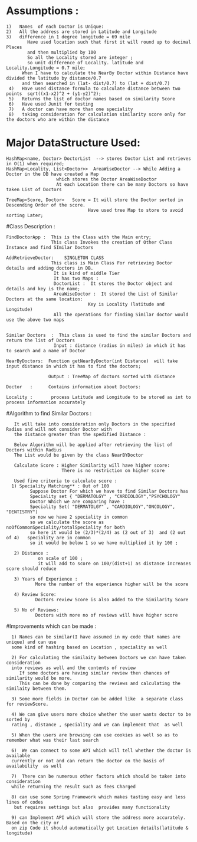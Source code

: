 # Assumptions : 
   ```
   1)   Names  of each Doctor is Unique: 
   2)   All the address are stored in Latitude and Longitude
   3)   difference in 1 degree longitude = 69 mile
           Have used location such that first it will round up to decimal Places 
           and then multiplied by 100
           So all the Locality stored are integer ;
           so unit difference of Locality. latitude and Locality.Longitude = 0.7 mile;
         When I have to calculate the NearBy Doctor within Distance have divided the latitude by distance/0.7 
         and then searched in (lat- dist/0.7) to (lat + dist/0.7)
    4)   Have used distance formula to calculate distance between two points  sqrt((x1-x2)^2 + (y1-y2)^2); 
    5)   Returns the list of doctor names based on similarity Score	
    6)   Have used Junit for testing	
    7)   A doctor can have more than one speciality
    8)   taking consideration for calculation similarity score only for the doctors who are within the distance
```	 
# Major DataStructure Used:
	
    HashMap<name, Doctor> DoctorList  --> stores Doctor List and retrieves in O(1) when required;
    HashMap<Locality, List<Doctor>>  AreaWiseDoctor --> While Adding a Doctor in the DB have created a Map
                       which stores the Doctor AreaWiseDoctor
                       At each Location there can be many Doctors so have taken List of Doctors
	
    TreeMap<Score, Doctor>   Score = It will store the Doctor sorted in Descending Order of the score.
	                               Have used tree Map to store to avoid sorting Later;
	
	
#Class Description :
	
	FindDoctorApp :  This is the Class with the Main entry;
                     This class Invokes the creation of Other Class Instance and find SImilar Doctors 
	
	AddRetrieveDoctor:    SINGLETON CLASS	
	                 This class is Main Class For retrieving Doctor details and adding doctors in DB.
                      It is kind of middle Tier
                      It has two Maps :
                      DoctorList :  It stores the Doctor object and details and key is the name;
                      AreaWiseDoctor :  It stored the List of Similar Doctors at the same location:
                                   Key is Locality (latitude and Longitude)
                      All the operations for finding Similar doctor would use the above two maps
					  
	
	Similar Doctors  : 	This class is used to find the similar Doctors and return the list of Doctors
                      Input : distance (radius in miles) in which it has to search and a name of Doctor
					  
	NearByDoctors:  Function getNearByDoctor(int Distance)  will take input distance in which it has to find the doctors;
                  
 				    Output : TreeMap of doctors sorted with distance
	
	Doctor   :      Contains information about Doctors:
	
	Locality :       process Latitude and Longitude to be stored as int to process information accurately
	
	
#Algorithm to find Similar Doctors : 
	
       It will take into consideration only Doctors in the specified Radius and will not consider Doctor with 
       the distance greater than the spedified Distance :
       
       Below Algorithm will be applied after retrieving the list of Doctors within Radius 
       The List would be given by the class NearBYDoctor
       
       Calculate Score : Higher Similarity will have higher score:
                         There is no restriction on higher score
                         
       Used five criteria to calculate score :
      1) Speciality Matching** : Out of 100 
             Suppose Doctor For which we have to find Similar Doctors has 
             Speciality set { "DERMATOLGY" , "CARDIOLOGY","PSYCHOLOGY"
             Doctor Which we are comparing have : 
             Speciality Set( "DERMATOLGY" , "CARDIOLOGY","ONCOLOGY", "DENTISTRY") 
             so now we have 2 speciality in common
             so we calculate the score as noOfCommonSpeciality/totalSpeciality for both
             so here it would be (2/3)*(2/4) as (2 out of 3)  and (2 out of 4)   speciality are in common
             so it would be below 1 so we have multiplied it by 100 ;
             
       2) Distance :
                on scale of 100 ;
                it will add to score on 100/(dist+1) as distance increases score should reduce
          
       3) Years of Experience :
               More the number of the experience higher will be the score
               
       4) Review Score:
               Doctors review Score is also added to the Similarity Score 
         
       5) No of Reviews:
               Doctors with more no of reviews will have higher score 


			   
#Improvements which can be made :
     
	  1) Names can be similar(I have assumed in my code that names are unique) and can use
	  some kind of hashing based on Location , speciality as well
	  
	  2) For calculating the similaity between Doctors we can have taken consideration 
	  into reviews as well and the contents of review
	     If some doctors are having similar review then chances of similarity would be more.
	     This can be done by comparing the reviews and calculating the similaity between them. 
	     
	  3) Some more fields in Doctor can be added like  a separate class for reviewScore.
	  
	  4) We can give users more choice whether the user wants doctor to be sorted by 
	  rating , distance , speciality and we can implement that  as well
	  
	  5) When the users are browsing can use cookies as well so as to remember what was their last search
	  
	  6)  We can connect to some API which will tell whether the doctor is available
	  currently or not and can return the doctor on the basis of availability  as well
	  
	  7)  There can be numerous other factors which should be taken into consideration
	  while returning the result such as fees Charged
	  
	  8) can use some Spring Framework which makes tasting easy and less lines of codes  
	   but requires settings but also  provides many functionality

	  9) can Implement API which will store the address more accurately. Based on the city or
	  on zip Code it should automatically get Location details(latitude & longitude) 
